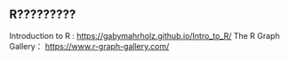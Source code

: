 ## R?????????

Introduction to R : https://gabymahrholz.github.io/Intro_to_R/
The R Graph Gallery： https://www.r-graph-gallery.com/